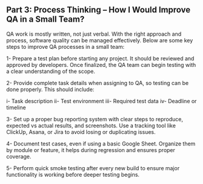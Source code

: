 ## Part 3: Process Thinking – How I Would Improve QA in a Small Team?

QA work is mostly written, not just verbal. With the right approach and process, software quality can be managed effectively. Below are some key steps to improve QA processes in a small team:

1- Prepare a test plan before starting any project. It should be reviewed and approved by developers. Once finalized, the QA team can begin testing with a clear understanding of the scope.

2- Provide complete task details when assigning to QA, so testing can be done properly. This should include:

i-   Task description
ii-  Test environment
iii- Required test data
iv-  Deadline or timeline

3- Set up a proper bug reporting system with clear steps to reproduce, expected vs actual results, and screenshots. Use a tracking tool like ClickUp, Asana, or Jira to avoid losing or duplicating issues.

4- Document test cases, even if using a basic Google Sheet. Organize them by module or feature, it helps during regression and ensures proper coverage.

5- Perform quick smoke testing after every new build to ensure major functionality is working before deeper testing begins.

